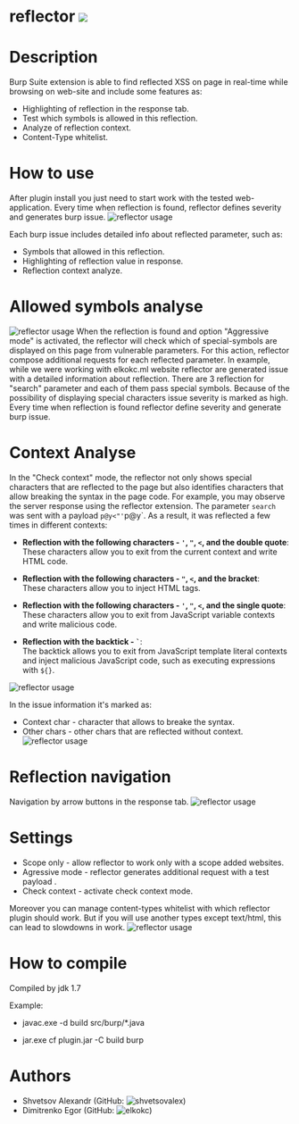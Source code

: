 # reflector [<img src="https://github.com/elkokc/reflector/blob/master/screenshot/release-v2.0-blue.svg">](https://github.com/elkokc/reflector/releases/tag/2.1)

# Description

Burp Suite extension is able to find reflected XSS on page in real-time while browsing on web-site and include some features as:

- Highlighting of reflection in the response tab.
- Test which symbols is allowed in this reflection.
- Analyze of reflection context.
- Content-Type whitelist.

# How to use

After plugin install you just need to start work with the tested web-application. Every time when reflection is found, reflector defines severity and generates burp issue.
![reflector usage](https://github.com/elkokc/reflector/blob/master/screenshot/reflector_demo1.gif)

Each burp issue includes detailed info about reflected parameter, such as:

- Symbols that allowed in this reflection.
- Highlighting of reflection value in response.
- Reflection context analyze.

# Allowed symbols analyse

![reflector usage](https://github.com/elkokc/reflector/blob/master/screenshot/symbols_analyse.png)
When the reflection is found and option "Aggressive mode" is activated, the reflector will check which of special-symbols are displayed on this page from vulnerable parameters. For this action, reflector compose additional requests for each reflected parameter. In example, while we were working with elkokc.ml website reflector are generated issue with a detailed information about reflection. There are 3 reflection for "search" parameter and each of them pass special symbols. Because of the possibility of displaying special characters issue severity is marked as high. Every time when reflection is found reflector define severity and generate burp issue.

# Context Analyse

In the "Check context" mode, the reflector not only shows special characters that are reflected to the page but also identifies characters that allow breaking the syntax in the page code. For example, you may observe the server response using the reflector extension. The parameter `search` was sent with a payload `p@y<"'`p@y`. As a result, it was reflected a few times in different contexts:

- **Reflection with the following characters - `'`, `"`, `<`, and the double quote**:  
  These characters allow you to exit from the current context and write HTML code.

- **Reflection with the following characters - `"`, `<`, and the bracket**:  
  These characters allow you to inject HTML tags.

- **Reflection with the following characters - `'`, `"`, `<`, and the single quote**:  
  These characters allow you to exit from JavaScript variable contexts and write malicious code.

- **Reflection with the backtick - `` ` ``**:  
  The backtick allows you to exit from JavaScript template literal contexts and inject malicious JavaScript code, such as executing expressions with `${}`.

![reflector usage](https://github.com/elkokc/reflector/blob/master/screenshot/aggressivemode_context.png)

In the issue information it's marked as:

- Context char - character that allows to breake the syntax.
- Other chars - other chars that are reflected without context.
  ![reflector usage](https://github.com/elkokc/reflector/blob/master/screenshot/aggressivemode_context_burp.png)

# Reflection navigation

Navigation by arrow buttons in the response tab.
![reflector usage](https://github.com/elkokc/reflector/blob/master/screenshot/navigation.gif)

# Settings

- Scope only - allow reflector to work only with a scope added websites.
- Agressive mode - reflector generates additional request with a test payload .
- Check context - activate check context mode.

Moreover you can manage content-types whitelist with which reflector plugin should work. But if you will use another types except text/html, this can lead to slowdowns in work.
![reflector usage](https://github.com/elkokc/reflector/blob/master/screenshot/settings.png)

# How to compile

Compiled by jdk 1.7

Example:

- javac.exe -d build src/burp/\*.java

- jar.exe cf plugin.jar -C build burp

# Authors

- Shvetsov Alexandr (GitHub: ![shvetsovalex](https://github.com/shvetsovalex))
- Dimitrenko Egor (GitHub: ![elkokc](https://github.com/elkokc))
